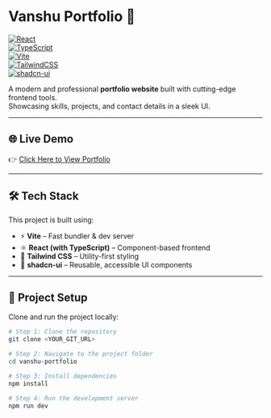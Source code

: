 # Vanshu Portfolio 🚀  

[![React](https://img.shields.io/badge/React-20232A?style=for-the-badge&logo=react&logoColor=61DAFB)](https://react.dev)  
[![TypeScript](https://img.shields.io/badge/TypeScript-3178C6?style=for-the-badge&logo=typescript&logoColor=white)](https://www.typescriptlang.org/)  
[![Vite](https://img.shields.io/badge/Vite-646CFF?style=for-the-badge&logo=vite&logoColor=FFD62E)](https://vitejs.dev)  
[![TailwindCSS](https://img.shields.io/badge/TailwindCSS-38B2AC?style=for-the-badge&logo=tailwind-css&logoColor=white)](https://tailwindcss.com)  
[![shadcn-ui](https://img.shields.io/badge/shadcn--ui-000000?style=for-the-badge&logo=shadcnui&logoColor=white)](https://ui.shadcn.com)  

A modern and professional **portfolio website** built with cutting-edge frontend tools.  
Showcasing skills, projects, and contact details in a sleek UI.  

---

## 🌐 Live Demo  
👉 [Click Here to View Portfolio](https://lovable.dev/projects/065788ba-cfd4-490f-a698-32d9504ade74)  

---

## 🛠️ Tech Stack  
This project is built using:  
- ⚡ **Vite** – Fast bundler & dev server  
- ⚛️ **React (with TypeScript)** – Component-based frontend  
- 🎨 **Tailwind CSS** – Utility-first styling  
- 🧩 **shadcn-ui** – Reusable, accessible UI components  

---

## 📂 Project Setup  

Clone and run the project locally:  

```bash
# Step 1: Clone the repository
git clone <YOUR_GIT_URL>

# Step 2: Navigate to the project folder
cd vanshu-portfolio

# Step 3: Install dependencies
npm install

# Step 4: Run the development server
npm run dev